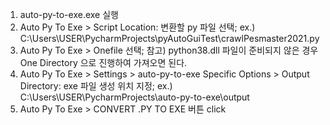 1. auto-py-to-exe.exe 실행
2. Auto Py To Exe > Script Location: 변환할 py 파일 선택; ex.) C:\Users\USER\PycharmProjects\pyAutoGuiTest\crawlPesmaster2021.py
3. Auto Py To Exe > Onefile 선택; 참고) python38.dll 파일이 준비되지 않은 경우 One Directory 으로 진행하여 가져오면 된다.
4. Auto Py To Exe > Settings > auto-py-to-exe Specific Options > Output Directory: exe 파일 생성 위치 지정; ex.) C:\Users\USER\PycharmProjects\auto-py-to-exe\output
5. Auto Py To Exe > CONVERT .PY TO EXE 버튼 click
